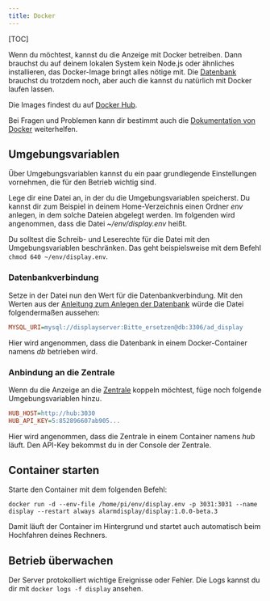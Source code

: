 ```yaml
---
title: Docker
---
```

[TOC]

Wenn du möchtest, kannst du die Anzeige mit Docker betreiben.
Dann brauchst du auf deinem lokalen System kein Node.js oder ähnliches installieren, das Docker-Image bringt alles nötige mit.
Die [Datenbank](01_Allgemein#page_Datenbank) brauchst du trotzdem noch, aber auch die kannst du natürlich mit Docker laufen lassen.

Die Images findest du auf [Docker Hub](https://hub.docker.com/repository/docker/alarmdisplay/display).

Bei Fragen und Problemen kann dir bestimmt auch die [Dokumentation von Docker](https://docs.docker.com/) weiterhelfen.

## Umgebungsvariablen
Über Umgebungsvariablen kannst du ein paar grundlegende Einstellungen vornehmen, die für den Betrieb wichtig sind.

Lege dir eine Datei an, in der du die Umgebungsvariablen speicherst.
Du kannst dir zum Beispiel in deinem Home-Verzeichnis einen Ordner _env_ anlegen, in dem solche Dateien abgelegt werden.
Im folgenden wird angenommen, dass die Datei _~/env/display.env_ heißt.

<p class="notice">
Du solltest die Schreib- und Leserechte für die Datei mit den Umgebungsvariablen beschränken.
Das geht beispielsweise mit dem Befehl <code>chmod 640 ~/env/display.env</code>.
</p>

### Datenbankverbindung
Setze in der Datei nun den Wert für die Datenbankverbindung.
Mit den Werten aus der [Anleitung zum Anlegen der Datenbank](01_Allgemein#page_Datenbank) würde die Datei folgendermaßen aussehen:

```ini
MYSQL_URI=mysql://displayserver:Bitte_ersetzen@db:3306/ad_display
```

Hier wird angenommen, dass die Datenbank in einem Docker-Container namens _db_ betrieben wird.

### Anbindung an die Zentrale
Wenn du die Anzeige an die [Zentrale](../../10_Zentrale) koppeln möchtest, füge noch folgende Umgebungsvariablen hinzu.

```ini
HUB_HOST=http://hub:3030
HUB_API_KEY=5:852896607ab905...
```

Hier wird angenommen, dass die Zentrale in einem Container namens _hub_ läuft.
Den API-Key bekommst du in der Console der Zentrale.

## Container starten
Starte den Container mit dem folgenden Befehl:

```shell
docker run -d --env-file /home/pi/env/display.env -p 3031:3031 --name display --restart always alarmdisplay/display:1.0.0-beta.3
```

Damit läuft der Container im Hintergrund und startet auch automatisch beim Hochfahren deines Rechners.

## Betrieb überwachen
Der Server protokolliert wichtige Ereignisse oder Fehler.
Die Logs kannst du dir mit `docker logs -f display` ansehen.
